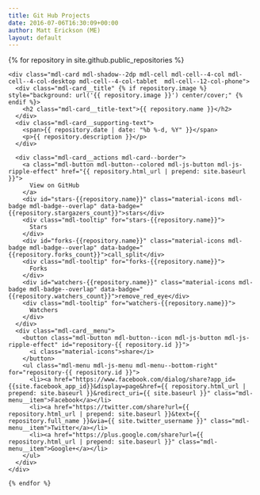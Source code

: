 ```yaml
---
title: Git Hub Projects
date: 2016-07-06T16:30:09+00:00
author: Matt Erickson (ME)
layout: default
---
```


<div class="page-content">
  <div class="mdl-grid">
    {% for repository in site.github.public_repositories %}

    <div class="mdl-card mdl-shadow--2dp mdl-cell mdl-cell--4-col mdl-cell--4-col-desktop mdl-cell--4-col-tablet  mdl-cell--12-col-phone">
      <div class="mdl-card__title" {% if repository.image %} style="background: url('{{ repository.image }}') center/cover;" {% endif %}>
        <h2 class="mdl-card__title-text">{{ repository.name }}</h2>
      </div>
      <div class="mdl-card__supporting-text">
        <span>{{ repository.date | date: "%b %-d, %Y" }}</span>
        <p>{{ repository.description }}</p>
      </div>
      
      <div class="mdl-card__actions mdl-card--border">
        <a class="mdl-button mdl-button--colored mdl-js-button mdl-js-ripple-effect" href="{{ repository.html_url | prepend: site.baseurl }}">
          View on GitHub
        </a>
        <div id="stars-{{repository.name}}" class="material-icons mdl-badge mdl-badge--overlap" data-badge="{{repository.stargazers_count}}">stars</div>
        <div class="mdl-tooltip" for="stars-{{repository.name}}">
          Stars
        </div>
        <div id="forks-{{repository.name}}" class="material-icons mdl-badge mdl-badge--overlap" data-badge="{{repository.forks_count}}">call_split</div>
        <div class="mdl-tooltip" for="forks-{{repository.name}}">
          Forks
        </div>
        <div id="watchers-{{repository.name}}" class="material-icons mdl-badge mdl-badge--overlap" data-badge="{{repository.watchers_count}}">remove_red_eye</div>
        <div class="mdl-tooltip" for="watchers-{{repository.name}}">
          Watchers
        </div>
      </div>
      <div class="mdl-card__menu">
        <button class="mdl-button mdl-button--icon mdl-js-button mdl-js-ripple-effect" id="repository-{{ repository.id }}">
          <i class="material-icons">share</i>
        </button>
        <ul class="mdl-menu mdl-js-menu mdl-menu--bottom-right" for="repository-{{ repository.id }}">
          <li><a href="https://www.facebook.com/dialog/share?app_id={{site.facebook_app_id}}&display=page&href={{ repository.html_url | prepend: site.baseurl }}&redirect_uri={{ site.baseurl }}" class="mdl-menu__item">Facebook</a></li>
          <li><a href="https://twitter.com/share?url={{ repository.html_url | prepend: site.baseurl }}&text={{ repository.full_name }}&via={{ site.twitter_username }}" class="mdl-menu__item">Twitter</a></li>
          <li><a href="https://plus.google.com/share?url={{ repository.html_url | prepend: site.baseurl }}" class="mdl-menu__item">Google+</a></li>
        </ul>
      </div>
    </div>

    {% endfor %}
  </div>
</div>